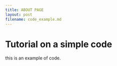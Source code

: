 ```yaml
---
title: ABOUT PAGE
layout: post
filename: code_example.md
--- 
```


# Tutorial on a simple code

this is an example of code.
